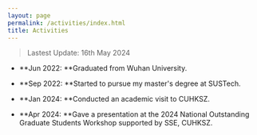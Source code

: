 ```yaml
---
layout: page
permalink: /activities/index.html
title: Activities
---
```


> Lastest Update: 16th May 2024 &nbsp; 

- **Jun 2022: **Graduated from Wuhan University.

- **Sep 2022: **Started to pursue my master's degree at SUSTech.

- **Jan 2024: **Conducted an academic visit to CUHKSZ.

- **Apr 2024: **Gave a presentation at the 2024 National Outstanding Graduate Students Workshop supported by SSE, CUHKSZ.

  


